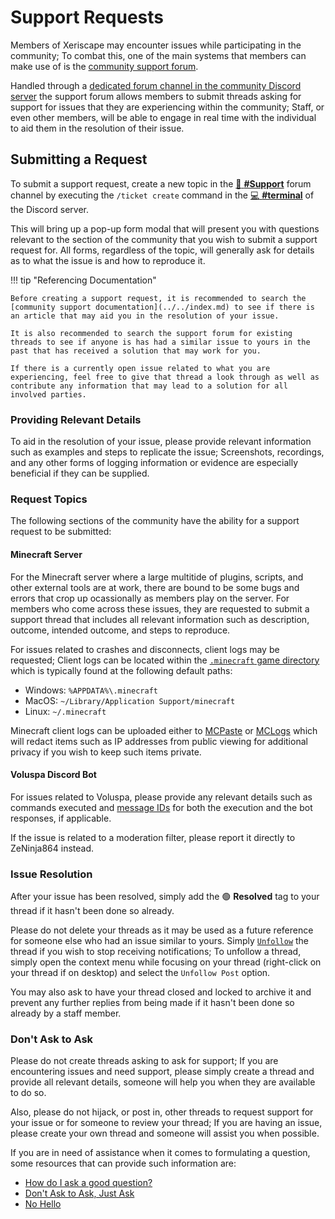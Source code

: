 # Support Requests
Members of Xeriscape may encounter issues while participating in the community; To combat this, one of the main systems that members can make use of is the [community support forum](https://discord.com/channels/555868544244514836/1030712041918451782).

Handled through a [dedicated forum channel in the community Discord server](https://discord.com/channels/555868544244514836/1030712041918451782) the support forum allows members to submit threads asking for support for issues that they are experiencing within the community; Staff, or even other members, will be able to engage in real time with the individual to aid them in the resolution of their issue.

## Submitting a Request
To submit a support request, create a new topic in the [:ticket: **#Support**](https://discord.com/channels/555868544244514836/1030712041918451782) forum channel by executing the `/ticket create` command in the [:computer: **#terminal**](https://discord.com/channels/555868544244514836/1059392260095094864) of the Discord server.

This will bring up a pop-up form modal that will present you with questions relevant to the section of the community that you wish to submit a support request for. All forms, regardless of the topic, will generally ask for details as to what the issue is and how to reproduce it.

!!! tip "Referencing Documentation"

    Before creating a support request, it is recommended to search the [community support documentation](../../index.md) to see if there is an article that may aid you in the resolution of your issue.

	It is also recommended to search the support forum for existing threads to see if anyone is has had a similar issue to yours in the past that has received a solution that may work for you.

	If there is a currently open issue related to what you are experiencing, feel free to give that thread a look through as well as contribute any information that may lead to a solution for all involved parties.

### Providing Relevant Details
To aid in the resolution of your issue, please provide relevant information such as examples and steps to replicate the issue; Screenshots, recordings, and any other forms of logging information or evidence are especially beneficial if they can be supplied.

### Request Topics
The following sections of the community have the ability for a support request to be submitted:

#### Minecraft Server
For the Minecraft server where a large multitide of plugins, scripts, and other external tools are at work, there are bound to be some bugs and errors that crop up ocassionally as members play on the server. For members who come across these issues, they are requested to submit a support thread that includes all relevant information such as description, outcome, intended outcome, and steps to reproduce.

For issues related to crashes and disconnects, client logs may be requested; Client logs can be located within the [`.minecraft` game directory](https://minecraft.fandom.com/wiki/.minecraft) which is typically found at the following default paths:

* Windows: `%APPDATA%\.minecraft`
* MacOS: `~/Library/Application Support/minecraft`
* Linux: `~/.minecraft`

Minecraft client logs can be uploaded either to [MCPaste](https://mcpaste.io/) or [MCLogs](https://mclo.gs/) which will redact items such as IP addresses from public viewing for additional privacy if you wish to keep such items private.

#### Voluspa Discord Bot
For issues related to Voluspa, please provide any relevant details such as commands executed and [message IDs](https://support.discord.com/hc/en-us/articles/206346498-Where-can-I-find-my-User-Server-Message-ID#:~:text=OBTAINING%20THE%20MESSAGE%20LINK%20ON%20DESKTOP) for both the execution and the bot responses, if applicable.

If the issue is related to a moderation filter, please report it directly to ZeNinja864 instead.

### Issue Resolution
After your issue has been resolved, simply add the :green_circle: **Resolved** tag to your thread if it hasn't been done so already.

Please do not delete your threads as it may be used as a future reference for someone else who had an issue similar to yours. Simply [`Unfollow`](https://support.discord.com/hc/en-us/community/posts/360031743291-Message-Threads?page=18#:~:text=To%20stop%20notifications%20if%20you%20are%20not%20interested%20anymore%2C%20you%20can%20just%20%22unfollow%22%20that%20thread%20and%20stop%20to%20receive%20notifications%20from%20it.) the thread if you wish to stop receiving notifications; To unfollow a thread, simply open the context menu while focusing on your thread (right-click on your thread if on desktop) and select the `Unfollow Post` option.

You may also ask to have your thread closed and locked to archive it and prevent any further replies from being made if it hasn't been done so already by a staff member.

### Don't Ask to Ask
Please do not create threads asking to ask for support; If you are encountering issues and need support, please simply create a thread and provide all relevant details, someone will help you when they are available to do so.

Also, please do not hijack, or post in, other threads to request support for your issue or for someone to review your thread; If you are having an issue, please create your own thread and someone will assist you when possible.

If you are in need of assistance when it comes to formulating a question, some resources that can provide such information are:

* [How do I ask a good question?](https://stackoverflow.com/help/how-to-ask)
* [Don't Ask to Ask, Just Ask](https://dontasktoask.com/)
* [No Hello](https://nohello.net/en/)
